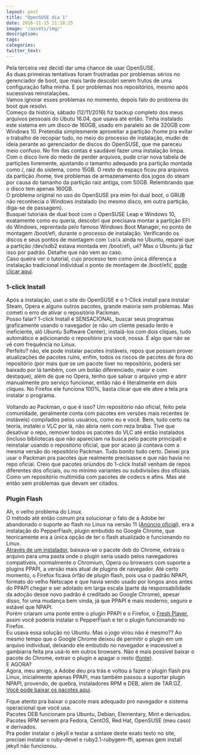 ```yaml
---
layout: post
title: "OpenSUSE dia 1"
date: 2016-11-15 21:18:25
image: '/assets/img/'
description:
tags:
categories:
twitter_text:
---  
```

Pela terceira vez decidi dar uma chance de usar OpenSUSE.  
As duas primeiras tentativas foram frustradas por problemas sérios no gerenciador de boot, que mais tarde descobri serem frutos de uma configuração falha minha. E por problemas nos repositórios, mesmo após sucessivas reinstalações.  
Vamos ignorar esses problemas no momento, depois falo do problema do boot que resolvi.  
Começo da história, sábado (12/11/2016) fiz backup completo dos meus arquivos pessoais do Ubutu 16.04, que usava até então. Tinha instalado este sistema em um disco de 160GB, usado em paralelo ao de 320GB com Windows 10. Pretendia simplesmente aproveitar a partição /home pra evitar o trabalho de recopiar tudo, no meio do processo de instalação, mudei de ideia perante ao gerenciador de discos do OpenSUSE, que me pareceu meio confuso. No fim das contas é saudável fazer uma instalação limpa.  
Com o disco livre do medo de perder arquivos, pude criar nova tabela de partições livremente, ajustando o tamanho adequado pra partição montada como /, raiz do sistema, como 15GB. O resto do espaço ficou pra arquivos da partição /home, tive problemas de armazenamento dos jogos do steam por causa do tamanho da partição raiz antiga, com 50GB. Relembrando que o disco tem apenas 160GB.  
O problema original no uso do OpenSUSE pra mim foi dual boot, o GRUB não reconhecia o Windows instalado (no mesmo disco, em outra partição, diga-se de passagem).  
Busquei tutoriais de dual boot com o OpenSUSE Leap e Windows 10, exatamente como eu queria, descobri que precisava montar a partição EFI do Windows, reprentada pelo famoso Windows Boot Manager, no ponto de montagem /boot/efi, durante o processo de instalação. 
Verificando os discos e seus pontos de montagem com <code>lsblk</code> ainda no Ubuntu, reparei que a partição /dev/sdb2 estava montada em /boot/efi, ué? Mas o Ubuntu já faz isso por padrão. Detalhe que não vem ao caso.  
Caso queira ver o tutorial, cujo processo tem como única diferença a instalação tradicional individual o ponto de montagem de /boot/efi/, [pode clicar aqui](https://tweakhound.com/2015/11/04/dual-boot-opensuse-leap-and-windows-10-uefi/).  


### 1-click Install ###  
Após a instalação, usei o site do OpenSUSE e o 1-Click install para instalar Steam, Opera e alguns outros pacotes, grande maioria sem problemas.  Mas cometi o erro de ativar o repositório Packman.  
Posso falar? 1-click Install é SENSACIONAL, buscar seus programas graficamente usando o navegador (e não um cliente pesado lerdo e ineficiente, alô Ubuntu Software Center), instalá-los com dois cliques, tudo automático e adicionando o repositório pra você, nossa. É algo que não se vê com frequência no Linux.  
Perfeito? não, ele pode instalar pacotes instáveis, repos que possam prover atualizações de pacotes ruins, enfim, todos os riscos de pacotes de fora do repositório (por mais que se um pacote tiver no repositório, poderá ser baixado por lá também, com um botão diferenciado, maior e com destaque), além de que no Opera, tenho que salvar o arquivo ymp e abrir manualmente pro serviço funcionar, então não é literalmente em dois cliques. No Firefox ele funciona 100%, basta clicar que ele abre a tela pra instalar o programa.  

Voltando ao Packman, o que é isso?  Um repositório não oficial, feito pela comunidade, geralmente conta com pacotes em versões mais recentes (e instáveis) compilados pelos usuários, como eu e você. Bem, tudo certo na teoria, instalei o VLC por lá, não abria nem com reza braba. Tive que desativar o repo, remover todos os pacotes do VLC até então instalados (incluso bibliotecas que não apareciam na busca pelo pacote principal) e reinstalar usando o repositório oficial, que por acaso já contava com a mesma versão do repositório Packman. Tudo bonito tudo certo. Deixei pra usar o Packman pra pacotes que realmente precisasse e que não havia no repo oficial. Creio que pacotes oriundos do 1-click Install venham de repos diferentes dos oficiais, ou no mínimo variantes ou subdivisões dos oficiais. Como um repositório multimídia com pacotes de codecs e afins. Mas até então sem problemas que devam ser citados. 

### Plugin Flash ###  
Ah, o velho problema do Linux.  
O método até então comum pra solucionar o fato de a Adobe ter abandonado o suporte ao flash no Linux na versão 11 ([Anúncio oficial](http://blogs.adobe.com/flashplayer/2012/02/adobe-and-google-partnering-for-flash-player-on-linux.html)), era a instalação do PepperFlash, plugin embutido no Google Chrome, que teoricamente era a única opção de ter o flash atualizado e funcionando no Linux.  
[Através de um instalador](https://wiki.debian.org/PepperFlashPlayer), baixava-se o pacote deb do Chrome, extraía o arquivo para uma pasta onde o plugin seria usado pelos navegadores compatíveis, normalmente o Chromium, Opera ou browsers com suporte a plugins PPAPI, a versão mais atual de plugins de navegador. Até certo momento, o Firefox ficava órfão de plugin flash, pois usa o padrão NPAPI, formato do velho Netscape e que havia sendo usado por longos anos antes do PPAPI chegar e ser adotado em larga escala (parte da responsabilidade da adoção desse novo padrão é creditado ao Google Chrome), apesar disso, foi uma mudança bem vinda, já que PPAPI é mais moderno, seguro e estável que NPAPI.  
Porém criaram uma ponte entre o plugin PPAPI e o Firefox, o [Fresh Player](http://www.webupd8.org/2014/05/fresh-player-plugin-pepper-flash.html), assim você poderia instalar o PepperFlash e ter o plugin funcionando no Firefox.   
Eu usava essa solução no Ubuntu. 
Mas o jogo virou não é mesmo??  Ao mesmo tempo que o Google Chrome deixou de permitir o plugin em um arquivo individual, deixando ele embutido no navegador e inacessível a gambiarra feita pra usá-lo em outros browsers.   Não é mais possível baixar o pacote do Chrome, extrair o plugin e apagar o resto ([fonte](http://askubuntu.com/questions/836261/pepperflashplugin-nonfree-package-installation-fails-since-chrome-54-is-out-oct)).  
E AGORA?  
Agora, meu amigo, a Adobe deu pra trás e voltou a fazer o plugin flash pra Linux, inicialmente apenas PPAPI, mas também passou a suportar plugin NPAPI, provendo, de quebra, instaladores RPM e DEB, além de TAR.GZ.  
[Você pode baixar os pacotes aqui](http://labs.adobe.com/downloads/flashplayer.html).   

Fique atento pra baixar o pacote mais adequado pro navegador e sistema operacional que você usa.  
Pacotes DEB funcionam pra Ubuntu, Debian, Elementary, Mint e derivados.  
Pacotes RPM servem pra Fedora, CentOS, Red Hat, OpenSUSE (meu caso) e derivados.  
Pra poder instalar o jekyll e testar a sintaxe deste exato texto no site, precisei instalar o ruby-devel e ruby2.1-rubygem-ffi, apenas gem install jekyll não funcionou.  
